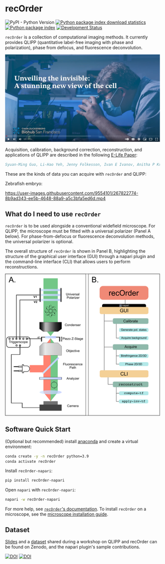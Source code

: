 # recOrder
![PyPI - Python Version](https://img.shields.io/pypi/pyversions/recOrder-napari)
[![Python package index download statistics](https://img.shields.io/pypi/dm/recOrder-napari.svg)](https://pypistats.org/packages/recOrder-napari)
[![Python package index](https://img.shields.io/pypi/v/recOrder-napari.svg)](https://pypi.org/project/recOrder-napari)
[![Development Status](https://img.shields.io/pypi/status/napari.svg)](https://en.wikipedia.org/wiki/Software_release_life_cycle#Alpha)

`recOrder` is a collection of computational imaging methods. It currently provides QLIPP (quantitative label-free imaging with phase and polarization), phase from defocus, and fluorescence deconvolution. 

[![Unveiling the invisible](./docs/images/comms_video_screenshot.png)](https://www.youtube.com/watch?v=JEZAaPeZhck)

Acquisition, calibration, background correction, reconstruction, and applications of QLIPP are described in the following [E-Life Paper](https://elifesciences.org/articles/55502):

```bibtex
Syuan-Ming Guo, Li-Hao Yeh, Jenny Folkesson, Ivan E Ivanov, Anitha P Krishnan, Matthew G Keefe, Ezzat Hashemi, David Shin, Bryant B Chhun, Nathan H Cho, Manuel D Leonetti, May H Han, Tomasz J Nowakowski, Shalin B Mehta, "Revealing architectural order with quantitative label-free imaging and deep learning," eLife 2020;9:e55502 DOI: 10.7554/eLife.55502 (2020).
```

These are the kinds of data you can acquire with `recOrder` and QLIPP:

Zebrafish embryo:

https://user-images.githubusercontent.com/9554101/267822774-8b9ad343-ee5b-4648-88a9-a5c3bfa5ed6d.mp4

## What do I need to use `recOrder`
`recOrder` is to be used alongside a conventional widefield microscope. For QLIPP, the microscope must be fitted with a universal polarizer (Panel A below). For phase-from-defocus or fluorescence deconvolution methods, the universal polarizer is optional.

The overall structure of `recOrder` is shown in Panel B, highlighting the structure of the graphical user interface (GUI) through a napari plugin and the command-line interface (CLI) that allows users to perform reconstructions.

![Flow Chart](https://github.com/mehta-lab/recOrder/blob/main/docs/images/recOrder_Fig1_Overview.png?raw=true)



## Software Quick Start

(Optional but recommended) install [anaconda](https://www.anaconda.com/products/distribution) and create a virtual environment:

```sh
conda create -y -n recOrder python=3.9
conda activate recOrder
```

Install `recOrder-napari`:

```sh
pip install recOrder-napari
```

Open `napari` with `recOrder-napari`:

```sh
napari -w recOrder-napari
```

For more help, see [`recOrder`'s documentation](https://github.com/mehta-lab/recOrder/tree/main/docs). To install `recOrder` 
on a microscope, see the [microscope installation guide](https://github.com/mehta-lab/recOrder/blob/main/docs/microscope-installation-guide.md).

## Dataset

[Slides](https://doi.org/10.5281/zenodo.5135889) and a [dataset](https://doi.org/10.5281/zenodo.5178487) shared during a workshop on QLIPP and recOrder can be found on Zenodo, and the napari plugin's sample contributions.

[![DOI](https://zenodo.org/badge/DOI/10.5281/zenodo.5178487.svg)](https://doi.org/10.5281/zenodo.5178487)
[![DOI](https://zenodo.org/badge/DOI/10.5281/zenodo.5135889.svg)](https://doi.org/10.5281/zenodo.5135889)